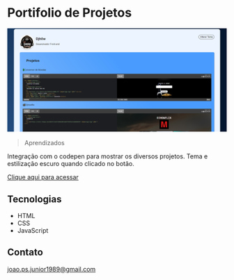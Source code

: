 # Portifolio de Projetos

![preview](./preview-portfolio.png)

> Aprendizados

Integração com o codepen para mostrar os diversos projetos. Tema e estilização escuro quando clicado no botão.

[Clique aqui para acessar](https://djh0w.github.io/portifolio-estudos/)

## Tecnologias

- HTML
- CSS
- JavaScript

## Contato

joao.ps.junior1989@gmail.com

